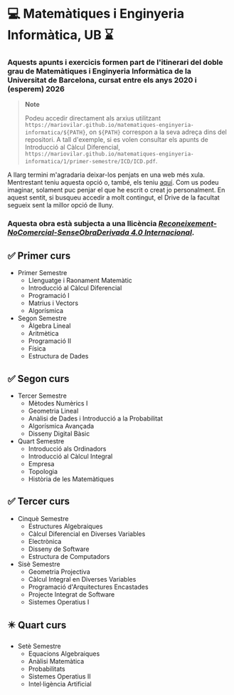 # :computer: Matemàtiques i Enginyeria Informàtica, UB :hourglass:
### Aquests apunts i exercicis formen part de l'itinerari del doble grau de Matemàtiques i Enginyeria Informàtica de la Universitat de Barcelona, cursat entre els anys 2020 i (esperem) 2026

> **Note**
> 
> Podeu accedir directament als arxius utilitzant `https://mariovilar.github.io/matematiques-enginyeria-informatica/${PATH}`, on `${PATH}` correspon a la seva adreça dins del repositori. A tall d'exemple, si es volen consultar els apunts de Introducció al Càlcul Diferencial, `https://mariovilar.github.io/matematiques-enginyeria-informatica/1/primer-semestre/ICD/ICD.pdf`.

A llarg termini m'agradaria deixar-los penjats en una web més xula. Mentrestant teniu aquesta opció o, també, els teniu [aquí](https://www.vilar.dev/notes). Com us podeu imaginar, solament puc penjar el que he escrit o creat jo personalment. En aquest sentit, si busqueu accedir a molt contingut, el Drive de la facultat segueix sent la millor opció de lluny.

### Aquesta obra està subjecta a una llicència [*Reconeixement-NoComercial-SenseObraDerivada 4.0 Internacional*](https://creativecommons.org/licenses/by-nc-nd/4.0/deed.ca).

:white_check_mark: Primer curs
 ---
- Primer Semestre
  - Llenguatge i Raonament Matemàtic
  - Introducció al Càlcul Diferencial
  - Programació I
  - Matrius i Vectors
  - Algorísmica
- Segon Semestre
  -  Àlgebra Lineal
  -  Aritmètica
  -  Programació II
  -  Física
  -  Estructura de Dades

:white_check_mark: Segon curs
---
- Tercer Semestre
  - Mètodes Numèrics I
  - Geometria Lineal
  - Anàlisi de Dades i Introducció a la Probabilitat
  - Algorísmica Avançada
  - Disseny Digital Bàsic
- Quart Semestre
  - Introducció als Ordinadors
  - Introducció al Càlcul Integral
  - Empresa
  - Topologia
  - Història de les Matemàtiques

:white_check_mark: Tercer curs
---
- Cinquè Semestre
  - Estructures Algebraiques
  - Càlcul Diferencial en Diverses Variables
  - Electrònica
  - Disseny de Software
  - Estructura de Computadors
- Sisè Semestre
  - Geometria Projectiva
  - Càlcul Integral en Diverses Variables
  - Programació d'Arquitectures Encastades
  - Projecte Integrat de Software
  - Sistemes Operatius I

:eight_pointed_black_star: Quart curs
---
- Setè Semestre
  - Equacions Algebraiques
  - Anàlisi Matemàtica
  - Probabilitats
  - Sistemes Operatius II
  - Intel·ligència Artificial
